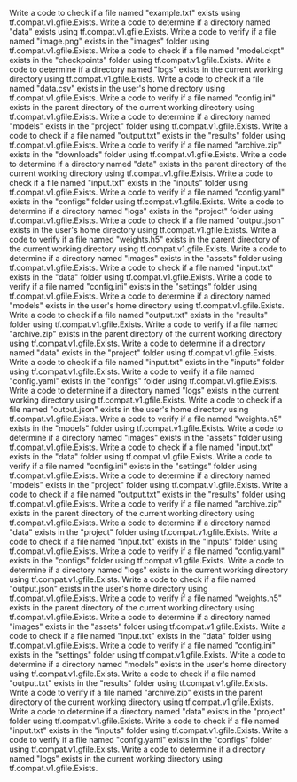 Write a code to check if a file named "example.txt" exists using tf.compat.v1.gfile.Exists.
Write a code to determine if a directory named "data" exists using tf.compat.v1.gfile.Exists.
Write a code to verify if a file named "image.png" exists in the "images" folder using tf.compat.v1.gfile.Exists.
Write a code to check if a file named "model.ckpt" exists in the "checkpoints" folder using tf.compat.v1.gfile.Exists.
Write a code to determine if a directory named "logs" exists in the current working directory using tf.compat.v1.gfile.Exists.
Write a code to check if a file named "data.csv" exists in the user's home directory using tf.compat.v1.gfile.Exists.
Write a code to verify if a file named "config.ini" exists in the parent directory of the current working directory using tf.compat.v1.gfile.Exists.
Write a code to determine if a directory named "models" exists in the "project" folder using tf.compat.v1.gfile.Exists.
Write a code to check if a file named "output.txt" exists in the "results" folder using tf.compat.v1.gfile.Exists.
Write a code to verify if a file named "archive.zip" exists in the "downloads" folder using tf.compat.v1.gfile.Exists.
Write a code to determine if a directory named "data" exists in the parent directory of the current working directory using tf.compat.v1.gfile.Exists.
Write a code to check if a file named "input.txt" exists in the "inputs" folder using tf.compat.v1.gfile.Exists.
Write a code to verify if a file named "config.yaml" exists in the "configs" folder using tf.compat.v1.gfile.Exists.
Write a code to determine if a directory named "logs" exists in the "project" folder using tf.compat.v1.gfile.Exists.
Write a code to check if a file named "output.json" exists in the user's home directory using tf.compat.v1.gfile.Exists.
Write a code to verify if a file named "weights.h5" exists in the parent directory of the current working directory using tf.compat.v1.gfile.Exists.
Write a code to determine if a directory named "images" exists in the "assets" folder using tf.compat.v1.gfile.Exists.
Write a code to check if a file named "input.txt" exists in the "data" folder using tf.compat.v1.gfile.Exists.
Write a code to verify if a file named "config.ini" exists in the "settings" folder using tf.compat.v1.gfile.Exists.
Write a code to determine if a directory named "models" exists in the user's home directory using tf.compat.v1.gfile.Exists.
Write a code to check if a file named "output.txt" exists in the "results" folder using tf.compat.v1.gfile.Exists.
Write a code to verify if a file named "archive.zip" exists in the parent directory of the current working directory using tf.compat.v1.gfile.Exists.
Write a code to determine if a directory named "data" exists in the "project" folder using tf.compat.v1.gfile.Exists.
Write a code to check if a file named "input.txt" exists in the "inputs" folder using tf.compat.v1.gfile.Exists.
Write a code to verify if a file named "config.yaml" exists in the "configs" folder using tf.compat.v1.gfile.Exists.
Write a code to determine if a directory named "logs" exists in the current working directory using tf.compat.v1.gfile.Exists.
Write a code to check if a file named "output.json" exists in the user's home directory using tf.compat.v1.gfile.Exists.
Write a code to verify if a file named "weights.h5" exists in the "models" folder using tf.compat.v1.gfile.Exists.
Write a code to determine if a directory named "images" exists in the "assets" folder using tf.compat.v1.gfile.Exists.
Write a code to check if a file named "input.txt" exists in the "data" folder using tf.compat.v1.gfile.Exists.
Write a code to verify if a file named "config.ini" exists in the "settings" folder using tf.compat.v1.gfile.Exists.
Write a code to determine if a directory named "models" exists in the "project" folder using tf.compat.v1.gfile.Exists.
Write a code to check if a file named "output.txt" exists in the "results" folder using tf.compat.v1.gfile.Exists.
Write a code to verify if a file named "archive.zip" exists in the parent directory of the current working directory using tf.compat.v1.gfile.Exists.
Write a code to determine if a directory named "data" exists in the "project" folder using tf.compat.v1.gfile.Exists.
Write a code to check if a file named "input.txt" exists in the "inputs" folder using tf.compat.v1.gfile.Exists.
Write a code to verify if a file named "config.yaml" exists in the "configs" folder using tf.compat.v1.gfile.Exists.
Write a code to determine if a directory named "logs" exists in the current working directory using tf.compat.v1.gfile.Exists.
Write a code to check if a file named "output.json" exists in the user's home directory using tf.compat.v1.gfile.Exists.
Write a code to verify if a file named "weights.h5" exists in the parent directory of the current working directory using tf.compat.v1.gfile.Exists.
Write a code to determine if a directory named "images" exists in the "assets" folder using tf.compat.v1.gfile.Exists.
Write a code to check if a file named "input.txt" exists in the "data" folder using tf.compat.v1.gfile.Exists.
Write a code to verify if a file named "config.ini" exists in the "settings" folder using tf.compat.v1.gfile.Exists.
Write a code to determine if a directory named "models" exists in the user's home directory using tf.compat.v1.gfile.Exists.
Write a code to check if a file named "output.txt" exists in the "results" folder using tf.compat.v1.gfile.Exists.
Write a code to verify if a file named "archive.zip" exists in the parent directory of the current working directory using tf.compat.v1.gfile.Exists.
Write a code to determine if a directory named "data" exists in the "project" folder using tf.compat.v1.gfile.Exists.
Write a code to check if a file named "input.txt" exists in the "inputs" folder using tf.compat.v1.gfile.Exists.
Write a code to verify if a file named "config.yaml" exists in the "configs" folder using tf.compat.v1.gfile.Exists.
Write a code to determine if a directory named "logs" exists in the current working directory using tf.compat.v1.gfile.Exists.
